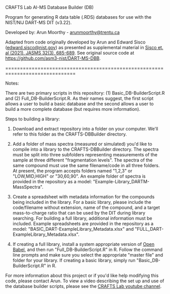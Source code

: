 CRAFTS Lab AI-MS Database Builder (DB)

Program for generating R data table (.RDS) databases for use 
with the NIST/NIJ DART-MS DIT (v3.22).

Developed by: Arun Moorthy - arunmoorthy@trentu.ca

Adapted from code originally developed by Arun and Edward Sisco (edward.sisco@nist.gov) as presented as supplemental material in [Sisco et. al (2021). JASMS 32(3), 685-689](https://pubs.acs.org/doi/10.1021/jasms.0c00416). See original source code at https://github.com/asm3-nist/DART-MS-DBB.

==============================================================================

Notes:

There are two primary scripts in this repository: (1) Basic_DB-BuilderScript.R and (2) Full_DB-BuilderScript.R. As their names suggest, the first script allows a user to build a basic database and the second allows a user to build a more complete database (but requires more information). 

Steps to building a library:
1. Download and extract repository into a folder on your computer. We'll refer to this folder as the CRAFTS-DBBuilder directory.

2. Add a folder of mass spectra (measured or simulated) you'd like to compile into a library to the CRAFTS-DBBuilder directory. The spectra must be split into three subfolders representing measurements of the sample at three different "fragmentation levels". The spectra of the same compound must use the same filename/code in all three folders. At present, the program accepts folders named "1,2,3" or "LOW,MID,HIGH" or "30,60,90". An example folder of spectra is provided in the repository as a model: "Example-Library_DARTM-MassSpectra". 

3. Create a spreadsheet with metadata information for the compounds being included in the library. For a basic library, please include the code/filename without extension, name of the compound, and a target mass-to-charge ratio that can be used by the DIT during library searching. For building a full library, additional information must be included. Example spreadsheets are provided in the repository as a model: "BASIC_DART-ExampleLibrary_Metadata.xlsx" and "FULL_DART-ExampleLibrary_Metadata.xlsx".

4. If creating a full library, install a system appropriate version of [Open Babel](https://openbabel.org/docs/index.html), and then run "Full_DB-BuilderScript.R" in R. Follow the command line prompts and make sure you select the appropriate "master file" and folder for your library. If creating a basic library, simply run "Basic_DB-BuilderScript.R" in R. 

For more information about this project or if you'd like help modifying this code, please contact Arun. To view a video describing the set up and use of the database builder scripts, please see the [CRAFTS Lab youtube channel](https://youtube.com/@craftslab-trentu?si=MC6UjEBhxWv0n4yo). 

